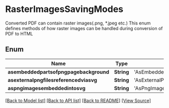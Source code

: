 # RasterImagesSavingModes
Converted PDF can contain raster images(.png, *.jpeg etc.)
This enum defines methods of how raster images can be handled
during conversion of PDF to HTML
            

## Enum
Name | Type | Value
------------ | ------------- | -------------
**asembeddedpartsofpngpagebackground** | **String** | 'AsEmbeddedPartsOfPngPageBackground'
**asexternalpngfilesreferencedviasvg** | **String** | 'AsExternalPngFilesReferencedViaSvg'
**aspngimagesembeddedintosvg** | **String** | 'AsPngImagesEmbeddedIntoSvg'

[[Back to Model list]](../README.md#documentation-for-models) [[Back to API list]](../README.md#documentation-for-api-endpoints) [[Back to README]](../README.md) [[View Source]](../src/models/RasterImagesSavingModes.ts)

